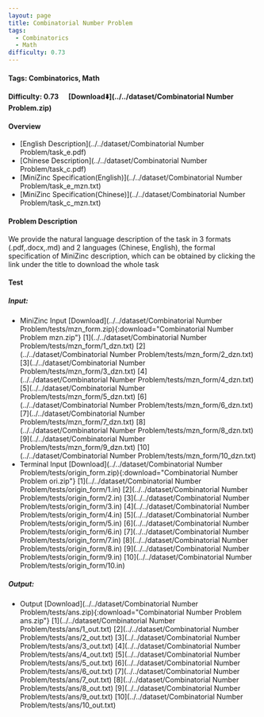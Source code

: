 ```yaml
---
layout: page
title: Combinatorial Number Problem
tags:
  - Combinatorics
  - Math
difficulty: 0.73
---
```


#### Tags: Combinatorics, Math
#### Difficulty: 0.73 &nbsp;&nbsp;&nbsp;&nbsp; [Download⬇️](../../dataset/Combinatorial Number Problem.zip)
#### Overview
- [English Description](../../dataset/Combinatorial Number Problem/task_e.pdf)
- [Chinese Description](../../dataset/Combinatorial Number Problem/task_c.pdf)
- [MiniZinc Specification(English)](../../dataset/Combinatorial Number Problem/task_e_mzn.txt)
- [MiniZinc Specification(Chinese)](../../dataset/Combinatorial Number Problem/task_c_mzn.txt)

#### Problem Description
We provide the natural language description of the task in 3 formats (.pdf,.docx,.md) and 2 languages (Chinese, English), the formal specification of MiniZinc description, which can be obtained by clicking the link under the title to download the whole task
#### Test
##### Input:
- MiniZinc Input [Download](../../dataset/Combinatorial Number Problem/tests/mzn_form.zip){:download="Combinatorial Number Problem mzn.zip"} [1](../../dataset/Combinatorial Number Problem/tests/mzn_form/1_dzn.txt) [2](../../dataset/Combinatorial Number Problem/tests/mzn_form/2_dzn.txt) [3](../../dataset/Combinatorial Number Problem/tests/mzn_form/3_dzn.txt) [4](../../dataset/Combinatorial Number Problem/tests/mzn_form/4_dzn.txt) [5](../../dataset/Combinatorial Number Problem/tests/mzn_form/5_dzn.txt) [6](../../dataset/Combinatorial Number Problem/tests/mzn_form/6_dzn.txt) [7](../../dataset/Combinatorial Number Problem/tests/mzn_form/7_dzn.txt) [8](../../dataset/Combinatorial Number Problem/tests/mzn_form/8_dzn.txt) [9](../../dataset/Combinatorial Number Problem/tests/mzn_form/9_dzn.txt) [10](../../dataset/Combinatorial Number Problem/tests/mzn_form/10_dzn.txt) 
- Terminal Input [Download](../../dataset/Combinatorial Number Problem/tests/origin_form.zip){:download="Combinatorial Number Problem ori.zip"} [1](../../dataset/Combinatorial Number Problem/tests/origin_form/1.in) [2](../../dataset/Combinatorial Number Problem/tests/origin_form/2.in) [3](../../dataset/Combinatorial Number Problem/tests/origin_form/3.in) [4](../../dataset/Combinatorial Number Problem/tests/origin_form/4.in) [5](../../dataset/Combinatorial Number Problem/tests/origin_form/5.in) [6](../../dataset/Combinatorial Number Problem/tests/origin_form/6.in) [7](../../dataset/Combinatorial Number Problem/tests/origin_form/7.in) [8](../../dataset/Combinatorial Number Problem/tests/origin_form/8.in) [9](../../dataset/Combinatorial Number Problem/tests/origin_form/9.in) [10](../../dataset/Combinatorial Number Problem/tests/origin_form/10.in) 

##### Output:
- Output [Download](../../dataset/Combinatorial Number Problem/tests/ans.zip){:download="Combinatorial Number Problem ans.zip"} [1](../../dataset/Combinatorial Number Problem/tests/ans/1_out.txt) [2](../../dataset/Combinatorial Number Problem/tests/ans/2_out.txt) [3](../../dataset/Combinatorial Number Problem/tests/ans/3_out.txt) [4](../../dataset/Combinatorial Number Problem/tests/ans/4_out.txt) [5](../../dataset/Combinatorial Number Problem/tests/ans/5_out.txt) [6](../../dataset/Combinatorial Number Problem/tests/ans/6_out.txt) [7](../../dataset/Combinatorial Number Problem/tests/ans/7_out.txt) [8](../../dataset/Combinatorial Number Problem/tests/ans/8_out.txt) [9](../../dataset/Combinatorial Number Problem/tests/ans/9_out.txt) [10](../../dataset/Combinatorial Number Problem/tests/ans/10_out.txt) 

